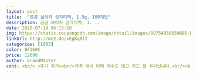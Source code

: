 ```yaml
---
layout: post 
title:  "곰곰 보이차 삼각티백, 1.5g, 100개입" 
description: 곰곰 보이차 삼각티백, 1. ..
date: 2020-07-19 06:15:10 
img: https://static.coupangcdn.com/image/retail/images/89754938650685-bbca4ce2-70a6-495a-85d3-9b7c57cd332a.jpg 
linkUrl: http://me2.do/xEgKqRlI 
categories: [1003] 
color: BF360C 
price: 12690 
author: brandMaster 
cont: <br/> <추가 후기><br/>가격 대비 티백 개수도 많고 차도 잘 우러납니다.<br/><br/>곰곰 제품은 처음 구매해보는데<br/>괜히 찔려서 그래... <br/>.<br/> 지금 오전 12시 반인디 김밥먹느냐고 찔려서!!!<br/>구매하시는 게 좋을 것 같습니다.<br/><br/>그런데 함께 마신 가족들은 괜찮다고도 하고,<br/>그럼 이만... <br/>뿅<br/>근데 유근피보단 맛이 조굼 진한거 같아오 몰라 유근피차를 뜨겁게 먹어본지가 오래돼서... <br/>.<br/>ㅜㅜ<br/>끓여서 물처럼 마셔요아들의 몸무게가 세자리 숫자라서  열심히 끓여서 물처럼 마시게 합니다<br/>녹차나 우롱차의 향하고는 다른<br/>놀이터 근처의 풀을 뜯어서 돌로 빻곤 하잖아요.<br/><br/>높이가 높은 컵을 사용하면 라벨이 컵에 잘 빠집니다.<br/><br/>다른 제품도 구매해볼 생각이에요.<br/><br/>반전은 맛은 좀 찐함<br/>보이차 효능은 다들 아시죠  비만방지와 항암효과 지방분해력갑이죠♡ 저희집은 주전자에 티백5개 정도를 넣어<br/> 
---
```

 